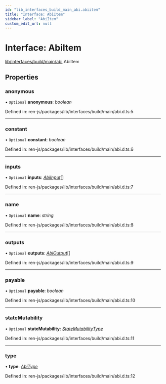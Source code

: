 ```yaml
---
id: "lib_interfaces_build_main_abi.abiitem"
title: "Interface: AbiItem"
sidebar_label: "AbiItem"
custom_edit_url: null
---
```


# Interface: AbiItem

[lib/interfaces/build/main/abi](../modules/lib_interfaces_build_main_abi.md).AbiItem

## Properties

### anonymous

• `Optional` **anonymous**: *boolean*

Defined in: ren-js/packages/lib/interfaces/build/main/abi.d.ts:5

___

### constant

• `Optional` **constant**: *boolean*

Defined in: ren-js/packages/lib/interfaces/build/main/abi.d.ts:6

___

### inputs

• `Optional` **inputs**: [*AbiInput*](lib_interfaces_build_main_abi.abiinput.md)[]

Defined in: ren-js/packages/lib/interfaces/build/main/abi.d.ts:7

___

### name

• `Optional` **name**: *string*

Defined in: ren-js/packages/lib/interfaces/build/main/abi.d.ts:8

___

### outputs

• `Optional` **outputs**: [*AbiOutput*](lib_interfaces_build_main_abi.abioutput.md)[]

Defined in: ren-js/packages/lib/interfaces/build/main/abi.d.ts:9

___

### payable

• `Optional` **payable**: *boolean*

Defined in: ren-js/packages/lib/interfaces/build/main/abi.d.ts:10

___

### stateMutability

• `Optional` **stateMutability**: [*StateMutabilityType*](../modules/lib_interfaces_build_main_abi.md#statemutabilitytype)

Defined in: ren-js/packages/lib/interfaces/build/main/abi.d.ts:11

___

### type

• **type**: [*AbiType*](../modules/lib_interfaces_build_main_abi.md#abitype)

Defined in: ren-js/packages/lib/interfaces/build/main/abi.d.ts:12
